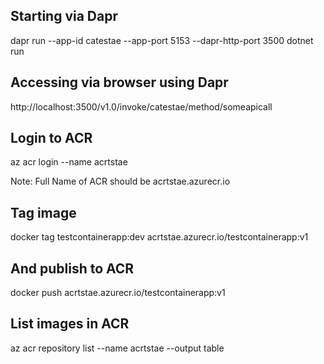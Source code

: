 ﻿## Starting via Dapr
dapr run --app-id catestae --app-port 5153 --dapr-http-port 3500 dotnet run

## Accessing via browser using Dapr
http://localhost:3500/v1.0/invoke/catestae/method/someapicall

## Login to ACR
az acr login --name acrtstae

Note: Full Name of ACR should be acrtstae.azurecr.io

## Tag image
docker tag testcontainerapp:dev acrtstae.azurecr.io/testcontainerapp:v1

## And publish to ACR
docker push acrtstae.azurecr.io/testcontainerapp:v1

## List images in ACR
az acr repository list --name acrtstae  --output table

